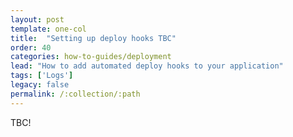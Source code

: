 ```yaml
---
layout: post
template: one-col
title:  "Setting up deploy hooks TBC"
order: 40
categories: how-to-guides/deployment
lead: "How to add automated deploy hooks to your application"
tags: ['Logs']
legacy: false
permalink: /:collection/:path
---
```


TBC!